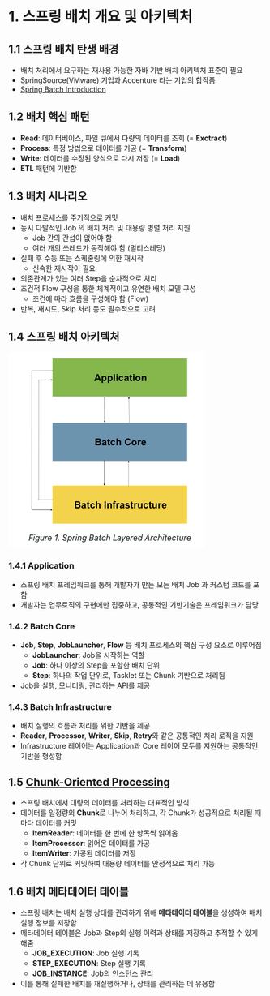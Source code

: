 # 1. 스프링 배치 개요 및 아키텍처
## 1.1 스프링 배치 탄생 배경
- 배치 처리에서 요구하는 재사용 가능한 자바 기반 배치 아키텍처 표준이 필요
- SpringSource(VMware) 기업과 Accenture 라는 기업의 합작품
- [Spring Batch Introduction](https://docs.spring.io/spring-batch/reference/spring-batch-intro.html)

## 1.2 배치 핵심 패턴
- **Read**: 데이터베이스, 파일 큐에서 다량의 데이터를 조회 (= **Exctract**)
- **Process**: 특정 방법으로 데이터를 가공 (= **Transform**)
- **Write**: 데이터를 수정된 양식으로 다시 저장 (= **Load**)
- **ETL** 패턴에 기반함

## 1.3 배치 시나리오
- 배치 프로세스를 주기적으로 커밋
- 동시 다발적인 Job 의 배치 처리 및 대용량 병렬 처리 지원
	- Job 간의 간섭이 없어야 함
	- 여러 개의 쓰레드가 동작해야 함 (멀티스레딩)
- 실패 후 수동 또는 스케줄링에 의한 재시작
	- 신속한 재시작이 필요
- 의존관계가 있는 여러 Step을 순차적으로 처리
- 조건적 Flow 구성을 통한 체계적이고 유연한 배치 모델 구성
	- 조건에 따라 흐름을 구성해야 함 (Flow)
- 반복, 재시도, Skip 처리 등도 필수적으로 고려

## 1.4 스프링 배치 아키텍처
![스프링 배치 아키텍처](/media/프레임워크%20및%20라이브러리/Spring/Spring%20Batch/스프링%20배치%20아키텍처.png)

### 1.4.1 Application
- 스프링 배치 프레임워크를 통해 개발자가 만든 모든 배치 Job 과 커스텀 코드를 포함
- 개발자는 업무로직의 구현에만 집중하고, 공통적인 기반기술은 프레임워크가 담당

### 1.4.2 Batch Core
- **Job**, **Step**, **JobLauncher**, **Flow** 등 배치 프로세스의 핵심 구성 요소로 이루어짐
	- **JobLauncher**: Job을 시작하는 역할
	- **Job**: 하나 이상의 Step을 포함한 배치 단위
	- **Step**: 하나의 작업 단위로, Tasklet 또는 Chunk 기반으로 처리됨
- Job을 실행, 모니터링, 관리하는 API를 제공

### 1.4.3 Batch Infrastructure
- 배치 실행의 흐름과 처리를 위한 기반을 제공
- **Reader**, **Processor**, **Writer**, **Skip**, **Retry**와 같은 공통적인 처리 로직을 지원
- Infrastructure 레이어는 Application과 Core 레이어 모두를 지원하는 공통적인 기반을 형성함

## 1.5 [Chunk-Oriented Processing](https://docs.spring.io/spring-batch/reference/step/chunk-oriented-processing.html)
- 스프링 배치에서 대량의 데이터를 처리하는 대표적인 방식
- 데이터를 일정량의 **Chunk**로 나누어 처리하고, 각 Chunk가 성공적으로 처리될 때마다 데이터를 커밋
	- **ItemReader**: 데이터를 한 번에 한 항목씩 읽어옴
	- **ItemProcessor**: 읽어온 데이터를 가공
	- **ItemWriter**: 가공된 데이터를 저장
- 각 Chunk 단위로 커밋하여 대용량 데이터를 안정적으로 처리 가능

## 1.6 배치 메타데이터 테이블
- 스프링 배치는 배치 실행 상태를 관리하기 위해 **메타데이터 테이블**을 생성하여 배치 실행 정보를 저장함
- 메타데이터 테이블은 Job과 Step의 실행 이력과 상태를 저장하고 추적할 수 있게 해줌
    - **JOB_EXECUTION**: Job 실행 기록
    - **STEP_EXECUTION**: Step 실행 기록
    - **JOB_INSTANCE**: Job의 인스턴스 관리
- 이를 통해 실패한 배치를 재실행하거나, 상태를 관리하는 데 유용함